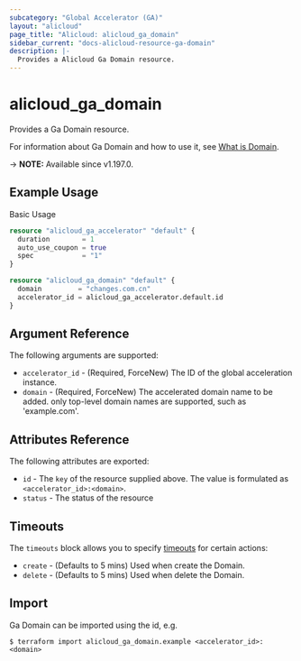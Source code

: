 ```yaml
---
subcategory: "Global Accelerator (GA)"
layout: "alicloud"
page_title: "Alicloud: alicloud_ga_domain"
sidebar_current: "docs-alicloud-resource-ga-domain"
description: |-
  Provides a Alicloud Ga Domain resource.
---
```


# alicloud_ga_domain

Provides a Ga Domain resource.

For information about Ga Domain and how to use it, see [What is Domain](https://www.alibabacloud.com/help/en/global-accelerator/latest/api-ga-2019-11-20-createdomain).

-> **NOTE:** Available since v1.197.0.

## Example Usage

Basic Usage

```terraform
resource "alicloud_ga_accelerator" "default" {
  duration        = 1
  auto_use_coupon = true
  spec            = "1"
}

resource "alicloud_ga_domain" "default" {
  domain         = "changes.com.cn"
  accelerator_id = alicloud_ga_accelerator.default.id
}
```

## Argument Reference

The following arguments are supported:
* `accelerator_id` - (Required, ForceNew) The ID of the global acceleration instance.
* `domain` - (Required, ForceNew) The accelerated domain name to be added. only top-level domain names are supported, such as 'example.com'.

## Attributes Reference

The following attributes are exported:
* `id` - The `key` of the resource supplied above. The value is formulated as `<accelerator_id>:<domain>`.
* `status` - The status of the resource

## Timeouts

The `timeouts` block allows you to specify [timeouts](https://www.terraform.io/docs/configuration-0-11/resources.html#timeouts) for certain actions:
* `create` - (Defaults to 5 mins) Used when create the Domain.
* `delete` - (Defaults to 5 mins) Used when delete the Domain.

## Import

Ga Domain can be imported using the id, e.g.

```shell
$ terraform import alicloud_ga_domain.example <accelerator_id>:<domain>
```